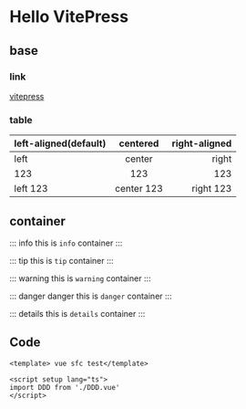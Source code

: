 # Hello VitePress

## base

### link

[vitepress](https://vitepress.vuejs.org/)

### table

| left-aligned(default)        | centered           | right-aligned  |
| ------------- |:-------------:| -----:|
| left      | center | right |
| 123      | 123      |   123 |
| left 123 | center 123      |    right 123 |

## container

::: info
this is `info` container
:::

::: tip
this is `tip` container
:::

::: warning
this is `warning` container
:::

::: danger danger
this is `danger` container
:::

::: details
this is `details` container
:::

## Code
```vue
<template> vue sfc test</template>

<script setup lang="ts">
import DDD from './DDD.vue'
</script>
```